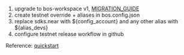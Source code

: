 
1. upgrade to bos-workspace v1, [MIGRATION_GUIDE](?page=migration_guide.md)
2. create testnet override + aliases in bos.config.json
3. replace sdks.near with ${config_account} and any other alias with ${alias_devs}
4. configure testnet release workflow in github

Reference: [quickstart](https://github.com/nearbuilders/quickstart)